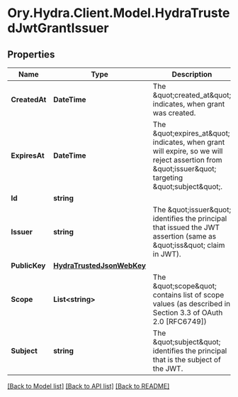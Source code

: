# Ory.Hydra.Client.Model.HydraTrustedJwtGrantIssuer

## Properties

Name | Type | Description | Notes
------------ | ------------- | ------------- | -------------
**CreatedAt** | **DateTime** | The \&quot;created_at\&quot; indicates, when grant was created. | [optional] 
**ExpiresAt** | **DateTime** | The \&quot;expires_at\&quot; indicates, when grant will expire, so we will reject assertion from \&quot;issuer\&quot; targeting \&quot;subject\&quot;. | [optional] 
**Id** | **string** |  | [optional] 
**Issuer** | **string** | The \&quot;issuer\&quot; identifies the principal that issued the JWT assertion (same as \&quot;iss\&quot; claim in JWT). | [optional] 
**PublicKey** | [**HydraTrustedJsonWebKey**](HydraTrustedJsonWebKey.md) |  | [optional] 
**Scope** | **List&lt;string&gt;** | The \&quot;scope\&quot; contains list of scope values (as described in Section 3.3 of OAuth 2.0 [RFC6749]) | [optional] 
**Subject** | **string** | The \&quot;subject\&quot; identifies the principal that is the subject of the JWT. | [optional] 

[[Back to Model list]](../README.md#documentation-for-models) [[Back to API list]](../README.md#documentation-for-api-endpoints) [[Back to README]](../README.md)

